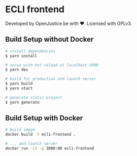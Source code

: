 # ECLI frontend

Developed by OpenJustice.be with ❤️.
Licensed with GPLv3.

## Build Setup without Docker

```bash
# install dependencies
$ yarn install

# serve with hot reload at localhost:3000
$ yarn dev

# build for production and launch server
$ yarn build
$ yarn start

# generate static project
$ yarn generate
```

## Build Setup with Docker
```bash
# build image
docker build -t ecli-frontend .

# ... and launch server
docker run -it -p 3000:80 ecli-frontend
```
